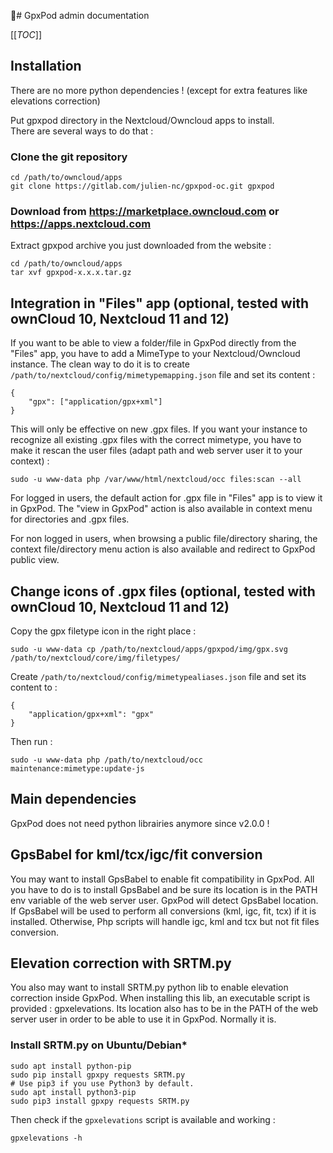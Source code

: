 # GpxPod admin documentation

[[_TOC_]]

## Installation

There are no more python dependencies ! (except for extra features like elevations correction)                                                                               

Put gpxpod directory in the Nextcloud/Owncloud apps to install.                                
There are several ways to do that :        

### Clone the git repository               

```                                        
cd /path/to/owncloud/apps                  
git clone https://gitlab.com/julien-nc/gpxpod-oc.git gpxpod                             
```                                        

### Download from https://marketplace.owncloud.com or https://apps.nextcloud.com                              

Extract gpxpod archive you just downloaded from the website :                         
```                                        
cd /path/to/owncloud/apps                  
tar xvf gpxpod-x.x.x.tar.gz                
```                                        


## Integration in "Files" app (optional, tested with ownCloud 10, Nextcloud 11 and 12)

If you want to be able to view a folder/file in GpxPod directly from the "Files" app, you have to add a MimeType to your Nextcloud/Owncloud instance. The clean way to do it is to create ```/path/to/nextcloud/config/mimetypemapping.json``` file and set its content :

```
{
    "gpx": ["application/gpx+xml"]
}
```
This will only be effective on new .gpx files. If you want your instance to recognize all existing .gpx files with the correct mimetype, you have to make it rescan the user files (adapt path and web server user it to your context) :

```
sudo -u www-data php /var/www/html/nextcloud/occ files:scan --all
```

For logged in users, the default action for .gpx file in "Files" app is to view it in GpxPod. The "view in GpxPod" action is also available in context menu for directories and .gpx files.

For non logged in users, when browsing a public file/directory sharing, the context file/directory menu action is also available and redirect to GpxPod public view.

## Change icons of .gpx files (optional, tested with ownCloud 10, Nextcloud 11 and 12)

Copy the gpx filetype icon in the right place :
```
sudo -u www-data cp /path/to/nextcloud/apps/gpxpod/img/gpx.svg  /path/to/nextcloud/core/img/filetypes/
```

Create ```/path/to/nextcloud/config/mimetypealiases.json``` file and set its content  to :

```
{
    "application/gpx+xml": "gpx"
}
```

Then run :

```
sudo -u www-data php /path/to/nextcloud/occ maintenance:mimetype:update-js
```

## Main dependencies
GpxPod does not need python librairies anymore since v2.0.0 !

## GpsBabel for kml/tcx/igc/fit conversion
You may want to install GpsBabel to enable fit compatibility in GpxPod. All you have to do is to install GpsBabel and be sure its location is in the PATH env variable of the web server user. GpxPod will detect GpsBabel location. If GpsBabel will be used to perform all conversions (kml, igc, fit, tcx) if it is installed. Otherwise, Php scripts will handle igc, kml and tcx but not fit files conversion.

## Elevation correction with SRTM.py
You also may want to install SRTM.py python lib to enable elevation correction inside GpxPod. When installing this lib, an executable script is provided : gpxelevations. Its location also has to be in the PATH of the web server user in order to be able to use it in GpxPod. Normally it is.

### Install SRTM.py on Ubuntu/Debian*
```
sudo apt install python-pip
sudo pip install gpxpy requests SRTM.py
# Use pip3 if you use Python3 by default.
sudo apt install python3-pip
sudo pip3 install gpxpy requests SRTM.py
```
Then check if the ```gpxelevations``` script is available and working :
```
gpxelevations -h
```


